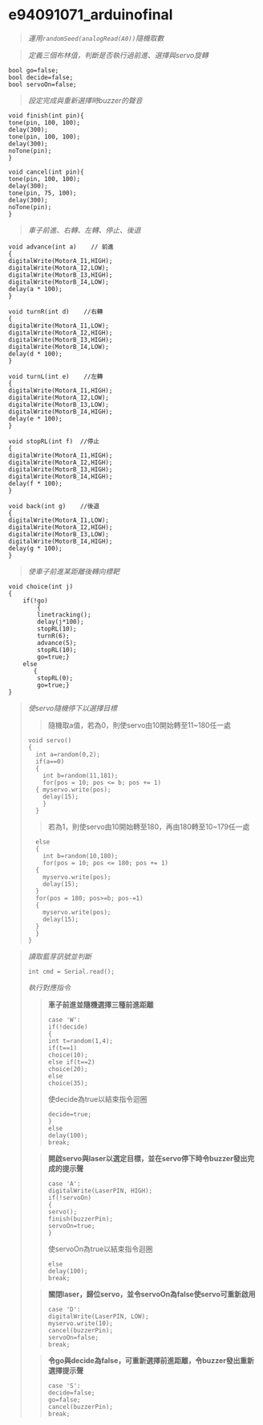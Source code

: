 # e94091071_arduinofinal
> *運用` randomSeed(analogRead(A0)) `隨機取數*

> *定義三個布林值，判斷是否執行過前進、選擇與servo旋轉*

    bool go=false;
    bool decide=false;
    bool servoOn=false;
       
> *設定完成與重新選擇時buzzer的聲音*

    void finish(int pin){
    tone(pin, 100, 100);
    delay(300);
    tone(pin, 100, 100);
    delay(300);
    noTone(pin);
    }

    void cancel(int pin){
    tone(pin, 100, 100);
    delay(300);
    tone(pin, 75, 100);
    delay(300);
    noTone(pin);
    }
    
> *車子前進、右轉、左轉、停止、後退*

    void advance(int a)    // 前進
    {
    digitalWrite(MotorA_I1,HIGH);   
    digitalWrite(MotorA_I2,LOW);
    digitalWrite(MotorB_I3,HIGH);   
    digitalWrite(MotorB_I4,LOW);
    delay(a * 100);
    }

    void turnR(int d)    //右轉
    {
    digitalWrite(MotorA_I1,LOW);    
    digitalWrite(MotorA_I2,HIGH);
    digitalWrite(MotorB_I3,HIGH);   
    digitalWrite(MotorB_I4,LOW);
    delay(d * 100);
    }

    void turnL(int e)    //左轉
    {
    digitalWrite(MotorA_I1,HIGH);   
    digitalWrite(MotorA_I2,LOW);
    digitalWrite(MotorB_I3,LOW);    
    digitalWrite(MotorB_I4,HIGH);
    delay(e * 100);
    }    

    void stopRL(int f)  //停止
    {
    digitalWrite(MotorA_I1,HIGH);   
    digitalWrite(MotorA_I2,HIGH);
    digitalWrite(MotorB_I3,HIGH);   
    digitalWrite(MotorB_I4,HIGH);
    delay(f * 100);
    }

    void back(int g)    //後退
    {
    digitalWrite(MotorA_I1,LOW);    
    digitalWrite(MotorA_I2,HIGH);
    digitalWrite(MotorB_I3,LOW);    
    digitalWrite(MotorB_I4,HIGH);
    delay(g * 100);     
    }
    
> *使車子前進某距離後轉向標靶*

    void choice(int j)
    {
        if(!go)
            {
            linetracking();
            delay(j*100);
            stopRL(10);
            turnR(6);
            advance(5);
            stopRL(10);
            go=true;}
        else
           {
            stopRL(0);
            go=true;}
    }  
    
> *使servo隨機停下以選擇目標*
>
> > 隨機取a值，若為0，則使servo由10開始轉至11~180任一處
> > 
>     void servo()  
>     {
>       int a=random(0,2);
>       if(a==0)
>       {
>         int b=random(11,181);
>         for(pos = 10; pos <= b; pos += 1) 
>       { myservo.write(pos);             
>         delay(15);
>         } 
>       }
> 
> > 若為1，則使servo由10開始轉至180，再由180轉至10~179任一處
> > 
>       else
>       {
>         int b=random(10,180);
>         for(pos = 10; pos <= 180; pos += 1) 
>       {                                  
>         myservo.write(pos);             
>         delay(15);                     
>       } 
>       for(pos = 180; pos>=b; pos-=1)      
>       {                                
>         myservo.write(pos);               
>         delay(15);                       
>       } 
>       }
>     }

> *讀取藍芽訊號並判斷*
> 
>     int cmd = Serial.read();
> *執行對應指令*
> > **車子前進並隨機選擇三種前進距離**
> > 
> >     case 'W':
> >     if(!decide)
> >     {  
> >     int t=random(1,4);
> >     if(t==1)
> >     choice(10); 
> >     else if(t==2)
> >     choice(20);
> >     else
> >     choice(35);
> >       
> > 使decide為true以結束指令迴圈
> >  
> >     decide=true;
> >     }
> >     else
> >     delay(100);  
> >     break;
> 
> > **開啟servo與laser以選定目標，並在servo停下時令buzzer發出完成的提示聲**
> >     
> >     case 'A':
> >     digitalWrite(LaserPIN, HIGH);
> >     if(!servoOn)
> >     {
> >     servo();
> >     finish(buzzerPin);
> >     servoOn=true;
> >     }
> > 
> > 使servoOn為true以結束指令迴圈
> >     
> >     else
> >     delay(100);
> >     break;
> 
> > **關閉laser，歸位servo，並令servoOn為false使servo可重新啟用**
> > 
> >     case 'D':
> >     digitalWrite(LaserPIN, LOW);
> >     myservo.write(10);
> >     cancel(buzzerPin);
> >     servoOn=false;
> >     break;
> 
> > **令go與decide為false，可重新選擇前進距離，令buzzer發出重新選擇提示聲**
> > 
> >     case 'S':
> >     decide=false;
> >     go=false;
> >     cancel(buzzerPin);
> >     break;







